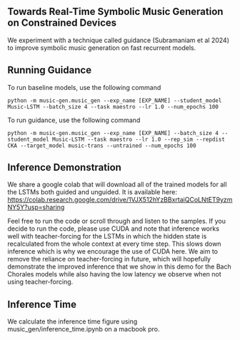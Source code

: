 ## Towards Real-Time Symbolic Music Generation on Constrained Devices
We experiment with a technique called guidance (Subramaniam et al 2024) to improve symbolic music generation on fast recurrent models.

## Running Guidance
To run baseline models, use the following command
```
python -m music-gen.music_gen --exp_name [EXP_NAME] --student_model Music-LSTM --batch_size 4 --task maestro --lr 1.0 --num_epochs 100
```

To run guidance, use the following command
```
python -m music-gen.music_gen --exp_name [EXP_NAME] --batch_size 4 --student_model Music-LSTM --task maestro --lr 1.0 --rep_sim --repdist CKA --target_model music-trans --untrained --num_epochs 100
```

## Inference Demonstration
We share a google colab that will download all of the trained models for all the LSTMs both guided and unguided.
It is available here: https://colab.research.google.com/drive/1VJX512hYzBBxrtaiQCoLNtET9yzmNY5Y?usp=sharing

Feel free to run the code or scroll through and listen to the samples. If you decide to run the code, please use CUDA and note that inference works well with teacher-forcing for the LSTMs in which the hidden state is recalculated from the whole context at every time step. This slows down inference which is why we encourage the use of CUDA here. We aim to remove the reliance on teacher-forcing in future, which will hopefully demonstrate the improved inference that we show in this demo for the Bach Chorales models while also having the low latency we observe when not using teacher-forcing.

## Inference Time
We calculate the inference time figure using music_gen/inference_time.ipynb on a macbook pro.
